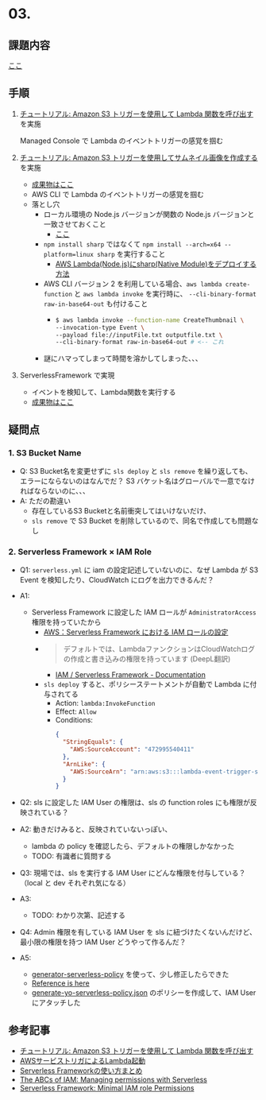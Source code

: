 # 03.
## 課題内容
[ここ](../README.md#03.)

## 手順
1. [チュートリアル: Amazon S3 トリガーを使用して Lambda 関数を呼び出す](https://docs.aws.amazon.com/ja_jp/lambda/latest/dg/with-s3-example.html) を実施
    
    Managed Console で Lambda のイベントトリガーの感覚を掴む

2. [チュートリアル: Amazon S3 トリガーを使用してサムネイル画像を作成する](https://docs.aws.amazon.com/ja_jp/lambda/latest/dg/with-s3-tutorial.html) を実施
    - [成果物はここ](./lambda-s3)
    - AWS CLI で Lambda のイベントトリガーの感覚を掴む
    - 落とし穴
      - ローカル環境の Node.js バージョンが関数の Node.js バージョンと一致させておくこと
        - [ここ](https://docs.aws.amazon.com/ja_jp/lambda/latest/dg/with-s3-tutorial.html#:~:text=linux%20%E7%92%B0%E5%A2%83%E3%81%A6%E3%82%99%E3%82%B3%E3%83%9E%E3%83%B3%E3%83%88%E3%82%99%E3%83%A9%E3%82%A4%E3%83%B3%E3%82%BF%E3%83%BC%E3%83%9F%E3%83%8A%E3%83%AB%E3%81%BE%E3%81%9F%E3%81%AF%E3%82%B7%E3%82%A7%E3%83%AB%E3%82%92%E9%96%8B%E3%81%8D%E3%81%BE%E3%81%99%E3%80%82%E3%83%AD%E3%83%BC%E3%82%AB%E3%83%AB%E7%92%B0%E5%A2%83%E3%81%AE%20node.js%20%E3%83%8F%E3%82%99%E3%83%BC%E3%82%B7%E3%82%99%E3%83%A7%E3%83%B3%E3%81%8B%E3%82%99%E9%96%A2%E6%95%B0%E3%81%AE%20node.js%20%E3%83%8F%E3%82%99%E3%83%BC%E3%82%B7%E3%82%99%E3%83%A7%E3%83%B3%E3%81%A8%E4%B8%80%E8%87%B4%E3%81%97%E3%81%A6%E3%81%84%E3%82%8B%E3%81%93%E3%81%A8%E3%82%92%E7%A2%BA%E8%AA%8D%E3%81%97%E3%81%BE%E3%81%99%E3%80%82)
      - `npm install sharp` ではなくて `npm install --arch=x64 --platform=linux sharp` を実行すること
        - [AWS Lambda(Node.js)にsharp(Native Module)をデプロイする方法](https://dev.classmethod.jp/articles/how-to-deploy-with-native-module/)
      - AWS CLI バージョン 2 を利用している場合、`aws lambda create-function` と `aws lambda invoke` を実行時に、 `--cli-binary-format raw-in-base64-out` も付けること
        - ```sh
          $ aws lambda invoke --function-name CreateThumbnail \ 
          --invocation-type Event \                           
          --payload file://inputFile.txt outputfile.txt \ 
          --cli-binary-format raw-in-base64-out # <-- これ
          ```
      - 謎にハマってしまって時間を溶かしてしまった、、、

3. ServerlessFramework で実現
    - イベントを検知して、Lambda関数を実行する
    - [成果物はここ](./sls-lambda-event-trigger)

## 疑問点
### 1. S3 Bucket Name
- Q: S3 Bucket名を変更せずに `sls deploy` と `sls remove` を繰り返しても、エラーにならないのはなんでだ？ S3 バケット名はグローバルで一意でなければならないのに、、、
- A: ただの勘違い
  - 存在しているS3 Bucketと名前衝突してはいけないだけ、
  - `sls remove` で S3 Bucket を削除しているので、同名で作成しても問題なし

### 2. Serverless Framework × IAM Role
- Q1: `serverless.yml` に iam の設定記述していないのに、なぜ Lambda が S3 Event を検知したり、CloudWatch にログを出力できるんだ？
- A1:
  - Serverless Framework に設定した IAM ロールが `AdministratorAccess` 権限を持っていたから
    - [AWS：Serverless Framework における IAM ロールの設定](https://pyteyon.hatenablog.com/entry/2019/08/08/224047)
    - > デフォルトでは、LambdaファンクションはCloudWatchログの作成と書き込みの権限を持っています (DeepL翻訳)
      - [IAM / Serverless Framework - Documentation](https://www.serverless.com/framework/docs/providers/aws/guide/iam/#:~:text=%20also%20by%20default%2C%20your%20lambda%20functions%20have%20permission%20to%20create%20and%20write%20to%20cloudwatch%20logs.)
    - `sls deploy` すると、ポリシーステートメントが自動で Lambda に付与されてる
      - Action: `lambda:InvokeFunction`
      - Effect: `Allow`
      - Conditions: 
        ```json
        {
          "StringEquals": {
            "AWS:SourceAccount": "472995540411"
          },
          "ArnLike": {
            "AWS:SourceArn": "arn:aws:s3:::lambda-event-trigger-source-1"
          }
        }
        ```

- Q2: sls に設定した IAM User の権限は、sls の function roles にも権限が反映されている？
- A2: 動きだけみると、反映されていないっぽい、
  - lambda の policy を確認したら、デフォルトの権限しかなかった
  - TODO: 有識者に質問する

- Q3: 現場では、sls を実行する IAM User にどんな権限を付与している？（local と dev それぞれ気になる）
- A3:
  - TODO: わかり次第、記述する

- Q4: Admin 権限を有している IAM User を sls に紐づけたくないんだけど、最小限の権限を持つ IAM User どうやって作るんだ？
- A5: 
  - [generator-serverless-policy](https://github.com/dancrumb/generator-serverless-policy) を使って、少し修正したらできた
  - [Reference is here](https://www.serverless.com/blog/abcs-of-iam-permissions/#:~:text=Serverless%20use%20cases.-,To%20use%20it%2C%20first,yo%20generator-serverless-policyCopied,-%24%20npm%20install%20-g)
  - [generate-yo-serverless-policy.json](./sls-lambda-event-trigger/generate-yo-serverless-policy.json) のポリシーを作成して、IAM User にアタッチした


## 参考記事
- [チュートリアル: Amazon S3 トリガーを使用して Lambda 関数を呼び出す](https://docs.aws.amazon.com/ja_jp/lambda/latest/dg/with-s3-example.html)
- [AWSサービストリガによるLambda起動 ](https://future-architect.github.io/articles/20200722/)
- [Serverless Frameworkの使い方まとめ](https://serverless.co.jp/blog/25/)
- [The ABCs of IAM: Managing permissions with Serverless](https://www.serverless.com/blog/abcs-of-iam-permissions/)
- [Serverless Framework: Minimal IAM role Permissions](https://dav009.medium.com/serverless-framework-minimal-iam-role-permissions-ba34bec0154e)